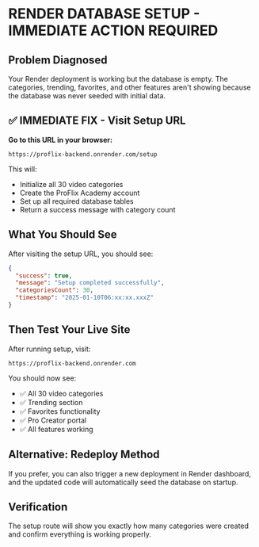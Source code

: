 # RENDER DATABASE SETUP - IMMEDIATE ACTION REQUIRED

## Problem Diagnosed
Your Render deployment is working but the database is empty. The categories, trending, favorites, and other features aren't showing because the database was never seeded with initial data.

## ✅ IMMEDIATE FIX - Visit Setup URL

**Go to this URL in your browser:**
```
https://proflix-backend.onrender.com/setup
```

This will:
- Initialize all 30 video categories
- Create the ProFlix Academy account
- Set up all required database tables
- Return a success message with category count

## What You Should See
After visiting the setup URL, you should see:
```json
{
  "success": true,
  "message": "Setup completed successfully",
  "categoriesCount": 30,
  "timestamp": "2025-01-10T06:xx:xx.xxxZ"
}
```

## Then Test Your Live Site
After running setup, visit:
```
https://proflix-backend.onrender.com
```

You should now see:
- ✅ All 30 video categories
- ✅ Trending section
- ✅ Favorites functionality
- ✅ Pro Creator portal
- ✅ All features working

## Alternative: Redeploy Method
If you prefer, you can also trigger a new deployment in Render dashboard, and the updated code will automatically seed the database on startup.

## Verification
The setup route will show you exactly how many categories were created and confirm everything is working properly.